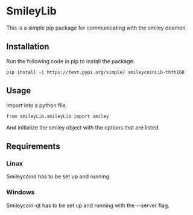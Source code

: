 # SmileyLib

This is a simple pip package for communicating with the smiley deamon.

## Installation

Run the following code in pip to install the package:
```
pip install -i https://test.pypi.org/simple/ smileycoinLib-thth168
```

## Usage

Import into a python file.
```
from smileyLib.smileyLib import smiley
```
And initialize the smiley object with the options that are listed.

## Requirements

### Linux

Smileycoind has to be set up and running.

### Windows

Smileycoin-qt has to be set up and running with the --server flag.